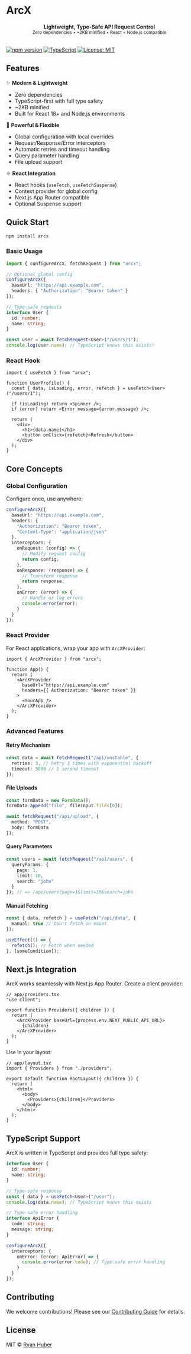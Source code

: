 # ArcX

<div align="center">
  <strong>Lightweight, Type-Safe API Request Control</strong>
  <br />
  <sub>Zero dependencies • ~2KB minified • React + Node.js compatible</sub>
</div>

<br />

[![npm version](https://img.shields.io/npm/v/arcx.svg)](https://www.npmjs.com/package/arcx)
[![TypeScript](https://img.shields.io/badge/%3C%2F%3E-TypeScript-blue.svg)](https://www.typescriptlang.org/)
[![License: MIT](https://img.shields.io/badge/License-MIT-yellow.svg)](https://opensource.org/licenses/MIT)

## Features

✨ **Modern & Lightweight**

- Zero dependencies
- TypeScript-first with full type safety
- ~2KB minified
- Built for React 18+ and Node.js environments

🔧 **Powerful & Flexible**

- Global configuration with local overrides
- Request/Response/Error interceptors
- Automatic retries and timeout handling
- Query parameter handling
- File upload support

⚛️ **React Integration**

- React hooks (`useFetch`, `useFetchSuspense`)
- Context provider for global config
- Next.js App Router compatible
- Optional Suspense support

## Quick Start

```bash
npm install arcx
```

### Basic Usage

```typescript
import { configureArcX, fetchRequest } from "arcx";

// Optional global config
configureArcX({ 
  baseUrl: "https://api.example.com",
  headers: { "Authorization": "Bearer token" }
});

// Type-safe requests
interface User {
  id: number;
  name: string;
}

const user = await fetchRequest<User>("/users/1");
console.log(user.name); // TypeScript knows this exists!
```

### React Hook

```tsx
import { useFetch } from "arcx";

function UserProfile() {
  const { data, isLoading, error, refetch } = useFetch<User>("/users/1");

  if (isLoading) return <Spinner />;
  if (error) return <Error message={error.message} />;

  return (
    <div>
      <h1>{data.name}</h1>
      <button onClick={refetch}>Refresh</button>
    </div>
  );
}
```

## Core Concepts

### Global Configuration

Configure once, use anywhere:

```typescript
configureArcX({
  baseUrl: "https://api.example.com",
  headers: {
    "Authorization": "Bearer token",
    "Content-Type": "application/json"
  },
  interceptors: {
    onRequest: (config) => {
      // Modify request config
      return config;
    },
    onResponse: (response) => {
      // Transform response
      return response;
    },
    onError: (error) => {
      // Handle or log errors
      console.error(error);
    }
  }
});
```

### React Provider

For React applications, wrap your app with `ArcXProvider`:

```tsx
import { ArcXProvider } from "arcx";

function App() {
  return (
    <ArcXProvider 
      baseUrl="https://api.example.com"
      headers={{ Authorization: "Bearer token" }}
    >
      <YourApp />
    </ArcXProvider>
  );
}
```

### Advanced Features

#### Retry Mechanism

```typescript
const data = await fetchRequest("/api/unstable", {
  retries: 3, // Retry 3 times with exponential backoff
  timeout: 5000 // 5 second timeout
});
```

#### File Uploads

```typescript
const formData = new FormData();
formData.append("file", fileInput.files[0]);

await fetchRequest("/api/upload", {
  method: "POST",
  body: formData
});
```

#### Query Parameters

```typescript
const users = await fetchRequest("/api/users", {
  queryParams: {
    page: 1,
    limit: 10,
    search: "john"
  }
}); // => /api/users?page=1&limit=10&search=john
```

#### Manual Fetching

```typescript
const { data, refetch } = useFetch("/api/data", { 
  manual: true // Don't fetch on mount
});

useEffect(() => {
  refetch(); // Fetch when needed
}, [someCondition]);
```

## Next.js Integration

ArcX works seamlessly with Next.js App Router. Create a client provider:

```tsx
// app/providers.tsx
"use client";

export function Providers({ children }) {
  return (
    <ArcXProvider baseUrl={process.env.NEXT_PUBLIC_API_URL}>
      {children}
    </ArcXProvider>
  );
}
```

Use in your layout:

```tsx
// app/layout.tsx
import { Providers } from "./providers";

export default function RootLayout({ children }) {
  return (
    <html>
      <body>
        <Providers>{children}</Providers>
      </body>
    </html>
  );
}
```

## TypeScript Support

ArcX is written in TypeScript and provides full type safety:

```typescript
interface User {
  id: number;
  name: string;
}

// Type-safe response
const { data } = useFetch<User>("/user");
console.log(data.name); // TypeScript knows this exists

// Type-safe error handling
interface ApiError {
  code: string;
  message: string;
}

configureArcX({
  interceptors: {
    onError: (error: ApiError) => {
      console.error(error.code); // Type-safe error handling
    }
  }
});
```

## Contributing

We welcome contributions! Please see our [Contributing Guide](CONTRIBUTING.md) for details.

## License

MIT © [Ryan Huber](LICENSE)
